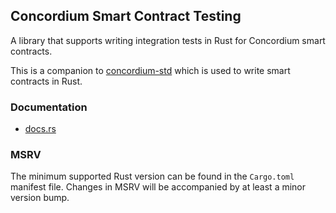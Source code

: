 ## Concordium Smart Contract Testing

A library that supports writing integration tests in Rust for Concordium smart
contracts.

This is a companion to [concordium-std](https://crates.io/crates/concordium-std)
which is used to write smart contracts in Rust.

### Documentation

- [docs.rs](https://docs.rs/concordium-smart-contract-testing)


### MSRV

The minimum supported Rust version can be found in the `Cargo.toml` manifest
file. Changes in MSRV will be accompanied by at least a minor version bump.
